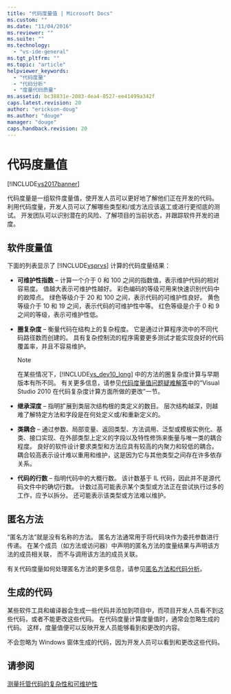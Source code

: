 ```yaml
---
title: "代码度量值 | Microsoft Docs"
ms.custom: ""
ms.date: "11/04/2016"
ms.reviewer: ""
ms.suite: ""
ms.technology: 
  - "vs-ide-general"
ms.tgt_pltfrm: ""
ms.topic: "article"
helpviewer_keywords: 
  - "代码度量"
  - "代码分析"
  - "度量代码质量"
ms.assetid: bc38831e-2083-4ea4-8527-ee41499a342f
caps.latest.revision: 20
author: "erickson-doug"
ms.author: "douge"
manager: "douge"
caps.handback.revision: 20
---
```

# 代码度量值
[!INCLUDE[vs2017banner](../code-quality/includes/vs2017banner.md)]

代码度量是一组软件度量值，使开发人员可以更好地了解他们正在开发的代码。  利用代码度量，开发人员可以了解哪些类型和\/或方法应该返工或进行更彻底的测试。  开发团队可以识别潜在的风险、了解项目的当前状态，并跟踪软件开发的进度。  
  
## 软件度量值  
 下面的列表显示了 [!INCLUDE[vsprvs](../code-quality/includes/vsprvs_md.md)] 计算的代码度量结果：  
  
-   **可维护性指数** – 计算一个介于 0 和 100 之间的指数值，表示维护代码的相对容易度。  值越大表示可维护性越好。  彩色编码的等级可用来快速识别代码中的故障点。  绿色等级介于 20 和 100 之间，表示代码的可维护性良好。  黄色等级介于 10 和 19 之间，表示代码的可维护性中等。  红色等级是介于 0 和 9 之间的等级，表示可维护性低。  
  
-   **圈复杂度** – 衡量代码在结构上的复杂程度。  它是通过计算程序流中的不同代码路径数而创建的。  具有复杂控制流的程序需要更多测试才能实现良好的代码覆盖率，并且不容易维护。  
  
    > [!NOTE]
    >  在某些情况下，[!INCLUDE[vs_dev10_long](../code-quality/includes/vs_dev10_long_md.md)] 中的方法的圈复杂度计算与早期版本有所不同。  有关更多信息，请参见[代码度量值问题疑难解答](../code-quality/troubleshooting-code-metrics-issues.md)中的“Visual Studio 2010 在代码复杂度计算方面所做的更改”一节。  
  
-   **继承深度** – 指明扩展到类层次结构根的类定义的数目。  层次结构越深，则越难了解特定方法和字段是在何处定义或\/和重新定义的。  
  
-   **类耦合** – 通过参数、局部变量、返回类型、方法调用、泛型或模板实例化、基类、接口实现、在外部类型上定义的字段以及特性修饰来衡量与唯一类的耦合程度。  良好的软件设计要求类型和方法应具有较高的内聚力和较低的耦合。  耦合较高表示设计难以重用和维护，这是因为它与其他类型之间存在许多依存关系。  
  
-   **代码的行数** – 指明代码中的大概行数。  该计数基于 IL 代码，因此并不是源代码文件中的确切行数。  计数过高可能表示某个类型或方法正在尝试执行过多的工作，应予以拆分。  还可能表示该类型或方法难以维护。  
  
## 匿名方法  
 “匿名方法”就是没有名称的方法。  匿名方法通常用于将代码块作为委托参数进行传递。  在某个成员（如方法或访问器）中声明的匿名方法的度量结果与声明该方法的成员相关联，  而不与调用该方法的成员关联。  
  
 有关代码度量如何处理匿名方法的更多信息，请参见[匿名方法和代码分析](../code-quality/anonymous-methods-and-code-analysis.md)。  
  
## 生成的代码  
 某些软件工具和编译器会生成一些代码并添加到项目中，而项目开发人员看不到这些代码，或者不能更改这些代码。  在代码度量计算度量值时，通常会忽略生成的代码。  这样，度量值便可以反映开发人员能够看到和更改的内容。  
  
 不会忽略为 Windows 窗体生成的代码，因为开发人员可以看到和更改这些代码。  
  
## 请参阅  
 [测量托管代码的复杂性和可维护性](../code-quality/measuring-complexity-and-maintainability-of-managed-code.md)